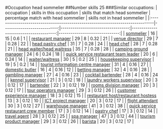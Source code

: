 #Occupation head sommelier
##Number skills 25
###Similar occupations:
| occupation                                                                      |   skills in this occupation |   skills that match head sommelier |   percentage match with head sommelier |   skills not in head sommelier |
|:--------------------------------------------------------------------------------|----------------------------:|-----------------------------------:|---------------------------------------:|-------------------------------:|
| [sommelier](sommelier.md)                                                       |                          16 |                                 15 |                                   0.6  |                              1 |
| [restaurant manager](restaurant_manager.md)                                     |                          29 |                                  8 |                                   0.32 |                             21 |
| [venue director](venue_director.md)                                             |                          29 |                                  7 |                                   0.28 |                             22 |
| [head pastry chef](head_pastry_chef.md)                                         |                          31 |                                  7 |                                   0.28 |                             24 |
| [head chef](head_chef.md)                                                       |                          28 |                                  7 |                                   0.28 |                             21 |
| [head waiter/head waitress](head_waiter-head_waitress.md)                       |                          35 |                                  7 |                                   0.28 |                             28 |
| [camping ground manager](camping_ground_manager.md)                             |                          24 |                                  6 |                                   0.24 |                             18 |
| [quick service restaurant team leader](quick_service_restaurant_team_leader.md) |                          20 |                                  6 |                                   0.24 |                             14 |
| [waiter/waitress](waiter-waitress.md)                                           |                          30 |                                  5 |                                   0.2  |                             25 |
| [housekeeping supervisor](housekeeping_supervisor.md)                           |                          19 |                                  5 |                                   0.2  |                             14 |
| [tourist information centre manager](tourist_information_centre_manager.md)     |                          31 |                                  4 |                                   0.16 |                             27 |
| [domestic butler](domestic_butler.md)                                           |                          16 |                                  4 |                                   0.16 |                             12 |
| [betting manager](betting_manager.md)                                           |                          32 |                                  4 |                                   0.16 |                             28 |
| [gambling manager](gambling_manager.md)                                         |                          27 |                                  4 |                                   0.16 |                             23 |
| [cocktail bartender](cocktail_bartender.md)                                     |                          28 |                                  4 |                                   0.16 |                             24 |
| [kennel supervisor](kennel_supervisor.md)                                       |                          21 |                                  3 |                                   0.12 |                             18 |
| [laundry workers supervisor](laundry_workers_supervisor.md)                     |                          20 |                                  3 |                                   0.12 |                             17 |
| [bartender](bartender.md)                                                       |                          22 |                                  3 |                                   0.12 |                             19 |
| [rooms division manager](rooms_division_manager.md)                             |                          20 |                                  3 |                                   0.12 |                             17 |
| [tour operators manager](tour_operators_manager.md)                             |                          29 |                                  3 |                                   0.12 |                             26 |
| [customer experience manager](customer_experience_manager.md)                   |                          18 |                                  3 |                                   0.12 |                             15 |
| [restaurant host/restaurant hostess](restaurant_host-restaurant_hostess.md)     |                          13 |                                  3 |                                   0.12 |                             10 |
| [ICT project manager](ICT_project_manager.md)                                   |                          20 |                                  3 |                                   0.12 |                             17 |
| [flight attendant](flight_attendant.md)                                         |                          30 |                                  3 |                                   0.12 |                             27 |
| [warehouse manager](warehouse_manager.md)                                       |                          41 |                                  3 |                                   0.12 |                             38 |
| [quick service restaurant crew member](quick_service_restaurant_crew_member.md) |                          17 |                                  3 |                                   0.12 |                             14 |
| [pastry chef](pastry_chef.md)                                                   |                          17 |                                  3 |                                   0.12 |                             14 |
| [travel agent](travel_agent.md)                                                 |                          28 |                                  3 |                                   0.12 |                             25 |
| [spa manager](spa_manager.md)                                                   |                          47 |                                  3 |                                   0.12 |                             44 |
| [tourism product manager](tourism_product_manager.md)                           |                          29 |                                  3 |                                   0.12 |                             26 |
| [barista](barista.md)                                                           |                          20 |                                  3 |                                   0.12 |                             17 |
